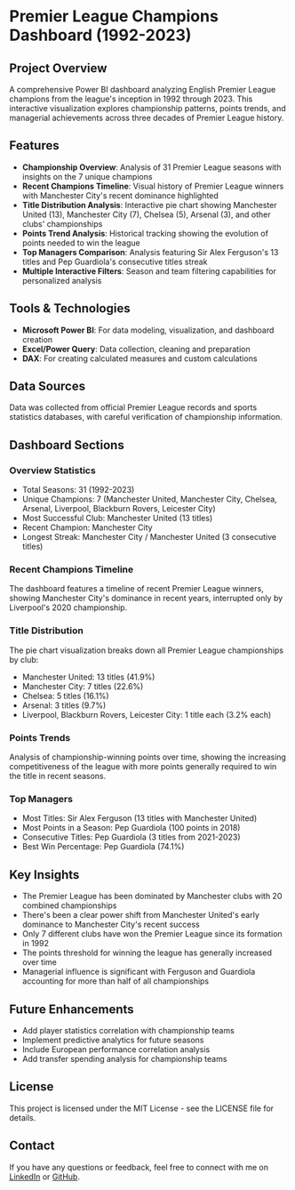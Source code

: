 # Premier League Champions Dashboard (1992-2023)

## Project Overview
A comprehensive Power BI dashboard analyzing English Premier League champions from the league's inception in 1992 through 2023. This interactive visualization explores championship patterns, points trends, and managerial achievements across three decades of Premier League history.

## Features
- **Championship Overview**: Analysis of 31 Premier League seasons with insights on the 7 unique champions
- **Recent Champions Timeline**: Visual history of Premier League winners with Manchester City's recent dominance highlighted
- **Title Distribution Analysis**: Interactive pie chart showing Manchester United (13), Manchester City (7), Chelsea (5), Arsenal (3), and other clubs' championships
- **Points Trend Analysis**: Historical tracking showing the evolution of points needed to win the league
- **Top Managers Comparison**: Analysis featuring Sir Alex Ferguson's 13 titles and Pep Guardiola's consecutive titles streak
- **Multiple Interactive Filters**: Season and team filtering capabilities for personalized analysis

## Tools & Technologies
- **Microsoft Power BI**: For data modeling, visualization, and dashboard creation
- **Excel/Power Query**: Data collection, cleaning and preparation
- **DAX**: For creating calculated measures and custom calculations

## Data Sources
Data was collected from official Premier League records and sports statistics databases, with careful verification of championship information.

## Dashboard Sections

### Overview Statistics
- Total Seasons: 31 (1992-2023)
- Unique Champions: 7 (Manchester United, Manchester City, Chelsea, Arsenal, Liverpool, Blackburn Rovers, Leicester City)
- Most Successful Club: Manchester United (13 titles)
- Recent Champion: Manchester City
- Longest Streak: Manchester City / Manchester United (3 consecutive titles)

### Recent Champions Timeline
The dashboard features a timeline of recent Premier League winners, showing Manchester City's dominance in recent years, interrupted only by Liverpool's 2020 championship.

### Title Distribution
The pie chart visualization breaks down all Premier League championships by club:
- Manchester United: 13 titles (41.9%)
- Manchester City: 7 titles (22.6%)
- Chelsea: 5 titles (16.1%)
- Arsenal: 3 titles (9.7%)
- Liverpool, Blackburn Rovers, Leicester City: 1 title each (3.2% each)

### Points Trends
Analysis of championship-winning points over time, showing the increasing competitiveness of the league with more points generally required to win the title in recent seasons.

### Top Managers
- Most Titles: Sir Alex Ferguson (13 titles with Manchester United)
- Most Points in a Season: Pep Guardiola (100 points in 2018)
- Consecutive Titles: Pep Guardiola (3 titles from 2021-2023)
- Best Win Percentage: Pep Guardiola (74.1%)

## Key Insights
- The Premier League has been dominated by Manchester clubs with 20 combined championships
- There's been a clear power shift from Manchester United's early dominance to Manchester City's recent success
- Only 7 different clubs have won the Premier League since its formation in 1992
- The points threshold for winning the league has generally increased over time
- Managerial influence is significant with Ferguson and Guardiola accounting for more than half of all championships

## Future Enhancements
- Add player statistics correlation with championship teams
- Implement predictive analytics for future seasons
- Include European performance correlation analysis
- Add transfer spending analysis for championship teams

## License
This project is licensed under the MIT License - see the LICENSE file for details.

## Contact
If you have any questions or feedback, feel free to connect with me on [LinkedIn](#) or [GitHub](#).
